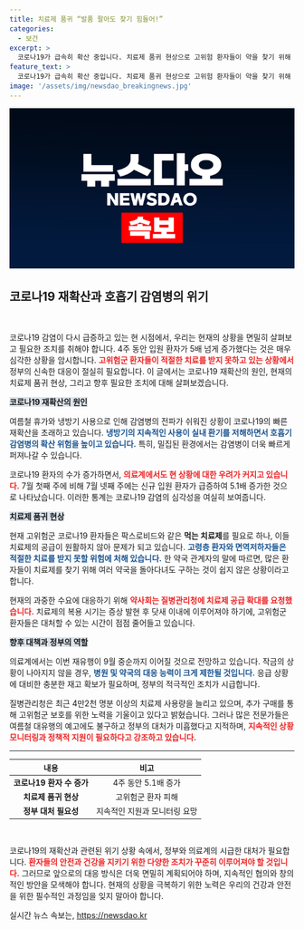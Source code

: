 ```yaml
---
title: 치료제 품귀 “발품 팔아도 찾기 힘들어!”
categories:
  - 보건
excerpt: >
  코로나19가 급속히 확산 중입니다. 치료제 품귀 현상으로 고위험 환자들이 약을 찾기 위해 병원과 약국을 전전하고 있습니다. 여름철 유행이 불안한데, 정부의 대처가 시급합니다!
feature_text: >
  코로나19가 급속히 확산 중입니다. 치료제 품귀 현상으로 고위험 환자들이 약을 찾기 위해 병원과 약국을 전전하고 있습니다. 여름철 유행이 불안한데, 정부의 대처가 시급합니다!
image: '/assets/img/newsdao_breakingnews.jpg'
---
```


<p><img src="/assets/img/newsdao_breakingnews.jpg" alt="bookingtag 속보" /></p>

<h2 data-ke-size="size26">코로나19 재확산과 호흡기 감염병의 위기</h2>

<p data-ke-size="size16">&nbsp;</p>

<p>코로나19 감염이 다시 급증하고 있는 현 시점에서, 우리는 현재의 상황을 면밀히 살펴보고 필요한 조치를 취해야 합니다. 4주 동안 입원 환자가 5배 넘게 증가했다는 것은 매우 심각한 상황을 암시합니다. <b><span style="color: #ee2323;">고위험군 환자들이 적절한 치료를 받지 못하고 있는 상황에서</span></b> 정부의 신속한 대응이 절실히 필요합니다. 이 글에서는 코로나19 재확산의 원인, 현재의 치료제 품귀 현상, 그리고 향후 필요한 조치에 대해 살펴보겠습니다.</p>

<p><b><span style="background-color: #21538527;">코로나19 재확산의 원인</span></b></p>

<p>여름철 휴가와 냉방기 사용으로 인해 감염병의 전파가 쉬워진 상황이 코로나19의 빠른 재확산을 초래하고 있습니다. <b><span style="color: #1a5490;">냉방기의 지속적인 사용이 실내 환기를 저해하면서 호흡기 감염병의 확산 위험을 높이고 있습니다.</span></b> 특히, 밀집된 환경에서는 감염병이 더욱 빠르게 퍼져나갈 수 있습니다.</p>

<p>코로나19 환자의 수가 증가하면서, <b><span style="color: #ee2323;">의료계에서도 현 상황에 대한 우려가 커지고 있습니다.</span></b> 7월 첫째 주에 비해 7월 넷째 주에는 신규 입원 환자가 급증하여 5.1배 증가한 것으로 나타났습니다. 이러한 통계는 코로나19 감염의 심각성을 여실히 보여줍니다.</p>

<p><b><span style="background-color: #21538527;">치료제 품귀 현상</span></b></p>

<p>현재 고위험군 코로나19 환자들은 팍스로비드와 같은 <b>먹는 치료제</b>를 필요로 하나, 이들 치료제의 공급이 원활하지 않아 문제가 되고 있습니다. <b><span style="color: #1a5490;">고령층 환자와 면역저하자들은 적절한 치료를 받지 못할 위험에 처해 있습니다.</span></b> 한 약국 관계자의 말에 따르면, 많은 환자들이 치료제를 찾기 위해 여러 약국을 돌아다녀도 구하는 것이 쉽지 않은 상황이라고 합니다.</p>

<p>현재의 과중한 수요에 대응하기 위해 <b><span style="color: #ee2323;">약사회는 질병관리청에 치료제 공급 확대를 요청했습니다.</span></b> 치료제의 복용 시기는 증상 발현 후 닷새 이내에 이루어져야 하기에, 고위험군 환자들은 대처할 수 있는 시간이 점점 줄어들고 있습니다.</p>

<p><b><span style="background-color: #21538527;">향후 대책과 정부의 역할</span></b></p>

<p>의료계에서는 이번 재유행이 9월 중순까지 이어질 것으로 전망하고 있습니다. 작금의 상황이 나아지지 않을 경우, <b><span style="color: #1a5490;">병원 및 약국의 대응 능력이 크게 제한될 것입니다.</span></b> 응급 상황에 대비한 충분한 재고 확보가 필요하며, 정부의 적극적인 조치가 시급합니다.</p>

<p>질병관리청은 최근 4만2천 명분 이상의 치료제 사용량을 늘리고 있으며, 추가 구매를 통해 고위험군 보호를 위한 노력을 기울이고 있다고 밝혔습니다. 그러나 많은 전문가들은 여름철 대유행의 예고에도 불구하고 정부의 대처가 미흡했다고 지적하며, <b><span style="color: #ee2323;">지속적인 상황 모니터링과 정책적 지원이 필요하다고 강조하고 있습니다.</span></b></p>

<hr>

<table style="width: 100%;">
    <thead>
        <tr>
            <th><b>내용</b></th>
            <th><b>비고</b></th>
        </tr>
    </thead>
    <tbody>
        <tr>
            <td style="text-align: center; height: 17px;"><b>코로나19 환자 수 증가</b></td>
            <td style="text-align: center; height: 17px;">4주 동안 5.1배 증가</td>
        </tr>
        <tr>
            <td style="text-align: center; height: 17px;"><b>치료제 품귀 현상</b></td>
            <td style="text-align: center; height: 17px;">고위험군 환자 피해</td>
        </tr>
        <tr>
            <td style="text-align: center; height: 17px;"><b>정부 대처 필요성</b></td>
            <td style="text-align: center; height: 17px;">지속적인 지원과 모니터링 요망</td>
        </tr>
    </tbody>
</table>

<p data-ke-size="size16">&nbsp;</p>

<p>코로나19의 재확산과 관련된 위기 상황 속에서, 정부와 의료계의 시급한 대처가 필요합니다. <b><span style="color: #ee2323;">환자들의 안전과 건강을 지키기 위한 다양한 조치가 꾸준히 이루어져야 할 것입니다.</span></b> 그러므로 앞으로의 대응 방식은 더욱 면밀히 계획되어야 하며, 지속적인 협의와 창의적인 방안을 모색해야 합니다. 현재의 상황을 극복하기 위한 노력은 우리의 건강과 안전을 위한 필수적인 과정임을 잊지 말아야 합니다.</p>
실시간 뉴스 속보는, <a href="https://newsdao.kr" rel="dofollow">https://newsdao.kr</a>


